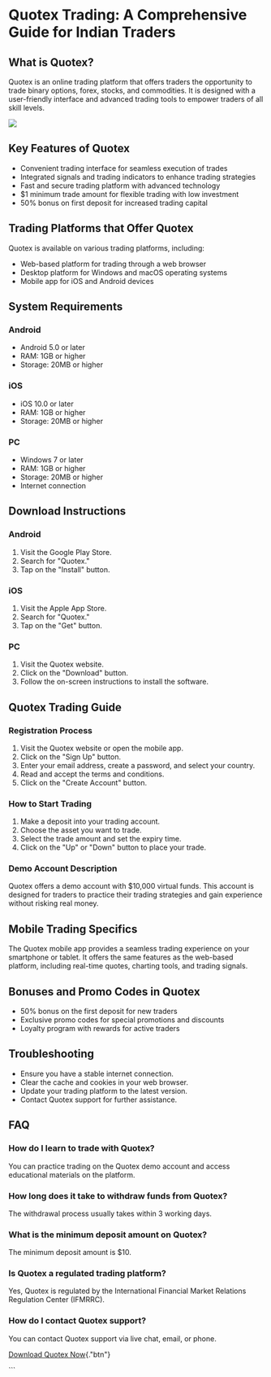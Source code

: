 # Quotex Trading: A Comprehensive Guide for Indian Traders

## What is Quotex?

Quotex is an online trading platform that offers traders the opportunity
to trade binary options, forex, stocks, and commodities. It is designed
with a user-friendly interface and advanced trading tools to empower
traders of all skill levels.

[![](https://static.quotex.io/files/1_en/300_250.jpg)](https://traff.sbs/brokerqxsignupf)

## Key Features of Quotex

-   Convenient trading interface for seamless execution of trades
-   Integrated signals and trading indicators to enhance trading
    strategies
-   Fast and secure trading platform with advanced technology
-   \$1 minimum trade amount for flexible trading with low investment
-   50% bonus on first deposit for increased trading capital

## Trading Platforms that Offer Quotex

Quotex is available on various trading platforms, including:

-   Web-based platform for trading through a web browser
-   Desktop platform for Windows and macOS operating systems
-   Mobile app for iOS and Android devices

## System Requirements

### Android

-   Android 5.0 or later
-   RAM: 1GB or higher
-   Storage: 20MB or higher

### iOS

-   iOS 10.0 or later
-   RAM: 1GB or higher
-   Storage: 20MB or higher

### PC

-   Windows 7 or later
-   RAM: 1GB or higher
-   Storage: 20MB or higher
-   Internet connection

## Download Instructions

### Android

1.  Visit the Google Play Store.
2.  Search for "Quotex."
3.  Tap on the "Install" button.

### iOS

1.  Visit the Apple App Store.
2.  Search for "Quotex."
3.  Tap on the "Get" button.

### PC

1.  Visit the Quotex website.
2.  Click on the "Download" button.
3.  Follow the on-screen instructions to install the software.

## Quotex Trading Guide

### Registration Process

1.  Visit the Quotex website or open the mobile app.
2.  Click on the "Sign Up" button.
3.  Enter your email address, create a password, and select your
    country.
4.  Read and accept the terms and conditions.
5.  Click on the "Create Account" button.

### How to Start Trading

1.  Make a deposit into your trading account.
2.  Choose the asset you want to trade.
3.  Select the trade amount and set the expiry time.
4.  Click on the "Up" or "Down" button to place your trade.

### Demo Account Description

Quotex offers a demo account with \$10,000 virtual funds. This account
is designed for traders to practice their trading strategies and gain
experience without risking real money.

## Mobile Trading Specifics

The Quotex mobile app provides a seamless trading experience on your
smartphone or tablet. It offers the same features as the web-based
platform, including real-time quotes, charting tools, and trading
signals.

## Bonuses and Promo Codes in Quotex

-   50% bonus on the first deposit for new traders
-   Exclusive promo codes for special promotions and discounts
-   Loyalty program with rewards for active traders

## Troubleshooting

-   Ensure you have a stable internet connection.
-   Clear the cache and cookies in your web browser.
-   Update your trading platform to the latest version.
-   Contact Quotex support for further assistance.

## FAQ

### How do I learn to trade with Quotex?

You can practice trading on the Quotex demo account and access
educational materials on the platform.

### How long does it take to withdraw funds from Quotex?

The withdrawal process usually takes within 3 working days.

### What is the minimum deposit amount on Quotex?

The minimum deposit amount is \$10.

### Is Quotex a regulated trading platform?

Yes, Quotex is regulated by the International Financial Market Relations
Regulation Center (IFMRRC).

### How do I contact Quotex support?

You can contact Quotex support via live chat, email, or phone.

[Download Quotex
Now](\%22https://traff.sbs/quotexonelink\%22){."btn"}

\`\`\`

